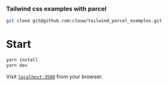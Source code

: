 ### Tailwind css examples with parcel

```sh
git clone git@github.com:clouw/tailwind_parcel_examples.git
```

# Start

```sh
yarn install
yarn dev
```

Visit [`localhost:3500`](http://localhost:3500) from your browser.
